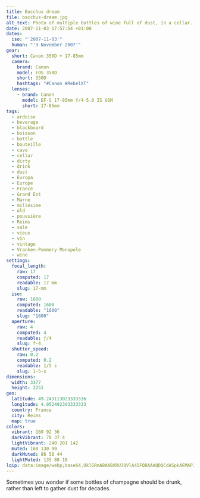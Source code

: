 ```yaml
---
title: Bacchus dream
file: bacchus-dream.jpg
alt_text: Photo of multiple bottles of wine full of dust, in a cellar.
date: 2007-11-03 17:57:54 +01:00
dates:
  iso: "'2007-11-03'"
  human: "'3 November 2007'"
gear:
  short: Canon 350D + 17-85mm
  camera:
    brand: Canon
    model: EOS 350D
    short: 350D
    hashtags: "#Canon #RebelXT"
  lenses:
    - brand: Canon
      model: EF-S 17-85mm f/4-5.6 IS USM
      short: 17-85mm
tags:
  - ardoise
  - beverage
  - blackboard
  - boisson
  - bottle
  - bouteille
  - cave
  - cellar
  - dirty
  - drink
  - dust
  - Europa
  - Europe
  - France
  - Grand Est
  - Marne
  - millésime
  - old
  - poussière
  - Reims
  - sale
  - vieux
  - vin
  - vintage
  - Vranken-Pommery Monopole
  - wine
settings:
  focal_length:
    raw: 17
    computed: 17
    readable: 17 mm
    slug: 17-mm
  iso:
    raw: 1600
    computed: 1600
    readable: "1600"
    slug: "1600"
  aperture:
    raw: 4
    computed: 4
    readable: ƒ/4
    slug: f-4
  shutter_speed:
    raw: 0.2
    computed: 0.2
    readable: 1/5 s
    slug: 1-5-s
dimensions:
  width: 3377
  height: 2251
geo:
  latitude: 49.243113023333336
  longitude: 4.052492393333333
  country: France
  city: Reims
  map: true
colors:
  vibrant: 160 92 36
  darkVibrant: 70 37 4
  lightVibrant: 240 201 142
  muted: 168 130 90
  darkMuted: 86 58 44
  lightMuted: 135 88 18
lqip: data:image/webp;base64,UklGRmABAABXRUJQVlA4IFQBAAAQDQCdASpkAEMAP22iyFi0rCkqMVebApAtiWNtf1uKc2YAVtxSkCOmeC6ghv4DJcqxFuo0lxo0oAj3ETQtfMr3DmbuFAA828wsJ8nhs4Xf6MrvH8fPnxN2V6DRgUlNLWsS6nSa8fNhYfYLLNH5mz5sAAD+7eEbH5Nx81hgd8/0+hJvTnFginY+TZF6bEKwAf44jkpx08Y1V7ZQ5z+awLArmXoRIuOXrbZzBOPtVru2HwLJ/sef1QEys7lnESCzrr1QcQOSDdjQGs8HrdY1YDqvxSI0eQBKQ360yMBTN5ytF56VY/ZQdFYxI26ONOMYMpXXyn0GmPhqjaAaFRQhc1fpwgPGqbEs2tS3dtyuq7Gg2UFKAFCUiVSJy0KYZ1ovC2W6yhEn3g+Y8C4CZcVOADTkGntX670JeFLf/JwJGgKW7oy0QR0n2maAIHzWYhwkJ0HBAAAA
---
```


Sometimes you wonder if some bottles of champagne should be drunk, rather than left to gather dust for decades.
